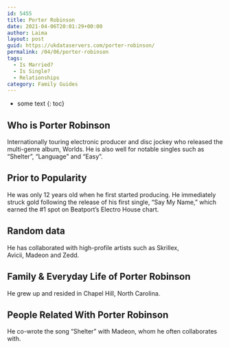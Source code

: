 ```yaml
---
id: 5455
title: Porter Robinson
date: 2021-04-06T20:01:29+00:00
author: Laima
layout: post
guid: https://ukdataservers.com/porter-robinson/
permalink: /04/06/porter-robinson
tags:
  - Is Married?
  - Is Single?
  - Relationships
category: Family Guides
---
```


* some text
{: toc}


## Who is Porter Robinson
                  
                  
                  
Internationally touring electronic producer and disc jockey who released the multi-genre album, Worlds. He is also well for notable singles such as &#8220;Shelter&#8221;, &#8220;Language&#8221; and &#8220;Easy&#8221;.
                  
              
            
              
            
                
                
                
## Prior to Popularity
                  
                  
                  
He was only 12 years old when he first started producing. He immediately struck gold following the release of his first single, &#8220;Say My Name,&#8221; which earned the #1 spot on Beatport&#8217;s Electro House chart.
                  
              
            
              
            
                
                
                
## Random data
                  
                  
                  
He has collaborated with high-profile artists such as Skrillex, Avicii, Madeon and Zedd.
                  
              
            
              
            
                
                
                
## Family & Everyday Life of Porter Robinson
                  
                  
                  
He grew up and resided in Chapel Hill, North Carolina.
                  
              
            
              
            
                
                
                
## People Related With Porter Robinson
                  
                  
                  
He co-wrote the song &#8220;Shelter&#8221; with Madeon, whom he often collaborates with.
                  
              
            
              
            
                
              
            
              
              
            
            
              
            
          
          
          